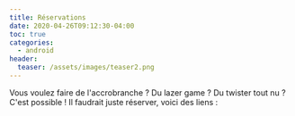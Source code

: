 ```yaml
---
title: Réservations
date: 2020-04-26T09:12:30-04:00
toc: true
categories:
  - android
header:
  teaser: /assets/images/teaser2.png
---
```

Vous voulez faire de l'accrobranche ? Du lazer game ? Du twister tout nu ? C'est possible ! Il faudrait juste réserver, voici des liens :